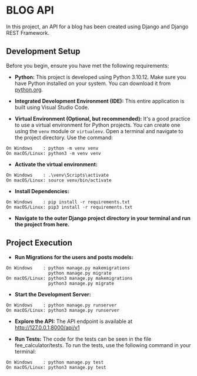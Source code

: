 # BLOG API

In this project, an API for a blog has been created using Django and Django REST Framework.

## Development Setup

Before you begin, ensure you have met the following requirements:

- **Python:** This project is developed using Python 3.10.12. Make sure you have Python installed on your system. You can download it from [python.org](https://www.python.org/).

- **Integrated Development Environment (IDE):**
This entire application is built using Visual Studio Code.

- **Virtual Environment (Optional, but recommended):** It's a good practice to use a virtual environment for Python projects. You can create one using the `venv` module or `virtualenv`.
Open a terminal and navigate to the project directory. Use the command:
```
On Windows    : python -m venv venv
On macOS/Linux: python3 -m venv venv
```

- **Activate the virtual environment:**
```
On Windows    : .\venv\Scripts\activate
On macOS/Linux: source venv/bin/activate
```

- **Install Dependencies:**
```
On Windows    : pip install -r requirements.txt
On macOS/Linux: pip3 install -r requirements.txt
```

- **Navigate to the outer Django project directory in your terminal and run the project from here.**


## Project Execution

- **Run Migrations for the users and posts models:**
```
On Windows    : python manage.py makemigrations 
                python manage.py migrate
On macOS/Linux: python3 manage.py makemigrations 
                python3 manage.py migrate
```

- **Start the Development Server:**
    
```
On Windows    : python manage.py runserver
On macOS/Linux: python3 manage.py runserver
```

- **Explore the API:**
    The API endpoint is available at http://127.0.0.1:8000/api/v1

- **Run Tests:**
The code for the tests can be seen in the file fee_calculator/tests.
To run the tests, use the following command in your terminal: 
```
On Windows    : python manage.py test
On macOS/Linux: python3 manage.py test
```
